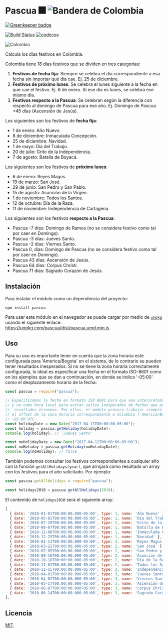 # Pascua 🎆 ![Bandera de Colombia](https://upload.wikimedia.org/wikipedia/commons/thumb/2/21/Flag_of_Colombia.svg/25px-Flag_of_Colombia.svg.png)

[![Greenkeeper badge](https://badges.greenkeeper.io/archemiro/pascua.svg)](https://greenkeeper.io/)

[![Build Status](https://travis-ci.com/archemiro/pascua.svg?branch=master)](https://travis-ci.com/archemiro/pascua) [![codecov](https://codecov.io/gh/archemiro/pascua/branch/master/graph/badge.svg)](https://codecov.io/gh/archemiro/pascua)

![Colombia](https://media.giphy.com/media/sOQ7iOadT6gaQ/giphy.gif)

Calcula los días festivos en Colombia.

Colombia tiene 18 días festivos que se dividen en tres categorías:

1.  **Festivos de fecha fija**: Siempre se celebra el día correspondiente a esa fecha sin importar qué día cae. Ej. 25 de diciembre.
2.  **Festivos de próximo lunes**: Se celebra el lunes siguiente a la fecha en que cae el festivo. Ej. 6 de enero. Si ese día es lunes, se celebra ese mismo día.
3.  **Festivos respecto a la Pascua**: Se celebran según la diferencia con respecto al domingo de Pascua para ese año. Ej. Domingo de Pascua +45 días (Ascensión de Jesús).

Los siguientes son los festivos de **fecha fija**:

* 1 de enero: Año Nuevo.
* 8 de diciembre: Inmaculada Concepción.
* 25 de diciembre: Navidad.
* 1 de mayo: Día del Trabajo.
* 20 de julio: Grito de la Independencia.
* 7 de agosto: Batalla de Boyacá.

Los siguientes son los festivos de **próximo lunes**:

* 6 de enero: Reyes Magos.
* 19 de marzo: San José.
* 29 de junio: San Pedro y San Pablo.
* 15 de agosto: Asunción de la Virgen.
* 1 de noviembre: Todos los Santos.
* 12 de octubre: Día de la Raza.
* 11 de noviembre: Independencia de Cartagena.

Los siguientes son los festivos **respecto a la Pascua**:

* Pascua -7 días: Domingo de Ramos (no se considera festivo como tal por caer en Domingo).
* Pascua -3 días: Jueves Santo.
* Pascua -2 días: Viernes Santo.
* Pascua 0, días: Domingo de Pascua (no se considera festivo como tal por caer en Domingo).
* Pascua 43 días: Ascensión de Jesús.
* Pascua 64 días: Corpus Christi.
* Pascua 71 días: Sagrado Corazón de Jesús.

## Instalación

Para instalar el módulo como un dependencia del proyecto:

```shell
npm install pascua
```

Para usar este módulo en el navegador se puede cargar por medio de [`unpkg`](http://unpkg.org/)
usando el siguiente enlace: https://unpkg.com/pascua/dist/pascua.umd.min.js.

## Uso

Para su uso es importante tener en cuenta que la zona horaria esté configurada
para 'America/Bogota' en el sistema, de lo contrario se pueden tener resultados
inesperados. Si no se tiene la zona horaria correctamente configurada, lo ideal
es especificar una fecha en el formato ISO-8601 como en los ejemplos que se dan
a continuación, en donde se indica '-05:00' como el desplazamiento horario de
la fecha:

```js
const pascua = require("pascua");

// Especificamos la fecha en formato ISO 8601 para que sea interpretada como UTC
// y no como hora local para evitar saltos inesperados de fechas que producirían
//  resultados erroneos. Por ellos, el módulo procura trabajar siempre con UTC y
// el offset de la zona horaria correspondiente a Colombia ('America/Bogota'):
// -05:00 UTC.
const holidayDate = new Date("2017-04-13T00:00:00-05:00");
const holiday = pascua.getHoliday(holidayDate);
console.log(holiday); // 'Jueves Santo'

const noHolidayDate = new Date("2017-04-12T00:00:00-05:00");
const noHoliday = pascua.getHoliday(noHolidayDate);
console.log(noHoliday); // false
```

También podemos consultar los festivos correspondientes a cualquier año con la
función `getAllHolidays(year)`, que arrojará como resultado un array con los
festivos para el año solicitado. Por ejemplo:

```js
const pascua.getAllHolidays = require("pascua");

const holidays2010 = pascua.getAllHolidays(2010);
```

El contenido de `holidays2010` será el siguiente array:

```js
[
  { date: '2010-01-01T00:00:00.000-05:00', type: 1, name: 'Año Nuevo' },
  { date: '2010-05-01T00:00:00.000-05:00', type: 1, name: 'Día del Trabajo' },
  { date: '2010-07-20T00:00:00.000-05:00', type: 1, name: 'Grito de la Independencia' },
  { date: '2010-08-07T00:00:00.000-05:00', type: 1, name: 'Batalla de Boyacá' },
  { date: '2010-12-08T00:00:00.000-05:00', type: 1, name: 'Inmaculada Concepción' },
  { date: '2010-12-25T00:00:00.000-05:00', type: 1, name: 'Navidad' },
  { date: '2010-01-11T00:00:00.000-05:00', type: 2, name: 'Reyes Magos' },
  { date: '2010-03-22T00:00:00.000-05:00', type: 2, name: 'San José' },
  { date: '2010-07-05T00:00:00.000-05:00', type: 2, name: 'San Pedro y San Pablo' },
  { date: '2010-08-16T00:00:00.000-05:00', type: 2, name: 'Asunción de la Virgen' },
  { date: '2010-10-18T00:00:00.000-05:00', type: 2, name: 'Día de la Raza' },
  { date: '2010-11-01T00:00:00.000-05:00', type: 2, name: 'Todos los Santos' },
  { date: '2010-11-15T00:00:00.000-05:00', type: 2, name: 'Independencia de Cartagena' },
  { date: '2010-04-01T00:00:00.000-05:00', type: 3, name: 'Jueves Santo' },
  { date: '2010-04-02T00:00:00.000-05:00', type: 3, name: 'Viernes Santo' },
  { date: '2010-05-17T00:00:00.000-05:00', type: 3, name: 'Ascensión de Jesús' },
  { date: '2010-06-07T00:00:00.000-05:00', type: 3, name: 'Corpus Christi' },
  { date: '2010-06-14T00:00:00.000-05:00', type: 3, name: 'Sagrado Corazón de Jesús' },
],
```

## Licencia

[MIT](LICENSE).
